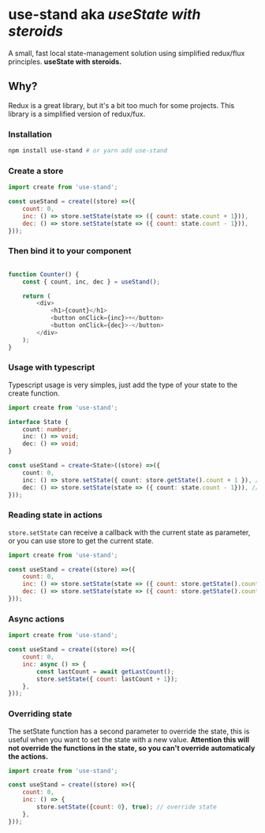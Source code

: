 # use-stand aka ___useState with steroids___

A small, fast local state-management solution using simplified redux/flux principles.
__useState with steroids.__

## Why?

Redux is a great library, but it's a bit too much for some projects. This library is a simplified version of redux/fux.

### Installation

```bash
npm install use-stand # or yarn add use-stand
```

### Create a store

```javascript
import create from 'use-stand';

const useStand = create((store) =>({
    count: 0,
    inc: () => store.setState(state => ({ count: state.count + 1})),
    dec: () => store.setState(state => ({ count: state.count - 1})),
}));

```

### Then bind it to your component

```javascript

function Counter() {
    const { count, inc, dec } = useStand();

    return (
        <div>
            <h1>{count}</h1>
            <button onClick={inc}>+</button>
            <button onClick={dec}>-</button>
        </div>
    );
}

```

### Usage with typescript

Typescript usage is very simples, just add the type of your state to the create function.

```typescript
import create from 'use-stand';

interface State {
    count: number;
    inc: () => void;
    dec: () => void;
}

const useStand = create<State>((store) =>({
    count: 0,
    inc: () => store.setState({ count: store.getState().count + 1 }), // direct getState
    dec: () => store.setState(state => ({ count: state.count - 1})), // getState in callback
}));
```


### Reading state in actions
``store.setState`` can receive a callback with the current state as parameter, or you can use store to get the current state.

```javascript
import create from 'use-stand';

const useStand = create((store) =>({
    count: 0,
    inc: () => store.setState(state => ({ count: store.getState().count + 1})),
    dec: () => store.setState(state => ({ count: store.getState().count - 1})),
}));

```

### Async actions

```javascript
import create from 'use-stand';

const useStand = create((store) =>({
    count: 0,
    inc: async () => {
        const lastCount = await getLastCount();
        store.setState({ count: lastCount + 1});
    },
}));
```

### Overriding state
The setState function has a second parameter to override the state, this is useful when you want to set the state with a new value.
**Attention this will not override the functions in the state, so you can't override automaticaly the actions.**

```javascript
import create from 'use-stand';

const useStand = create((store) =>({
    count: 0,
    inc: () => {
        store.setState({count: 0}, true); // override state
    },
}));
```